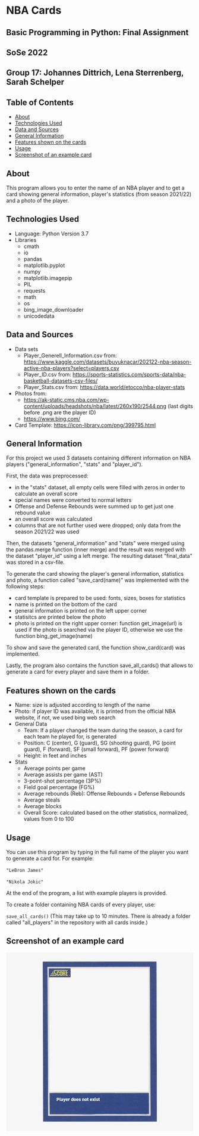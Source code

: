 # NBA Cards
Basic Programming in Python: Final Assignment
---
SoSe 2022
---
Group 17: Johannes Dittrich, Lena Sterrenberg, Sarah Schelper
---


## Table of Contents
* [About](#about)
* [Technologies Used](#technologies-used)
* [Data and Sources](#data-and-sources)
* [General Information](#general-information)
* [Features shown on the cards](#features-shown-on-the-cards)
* [Usage](#usage)
* [Screenshot of an example card](#screenshot-of-an-example-card)


## About
This program allows you to enter the name of an NBA player and to get a card showing general information, player's statistics (from season 2021/22) and a photo of the player.


## Technologies Used
* Language: Python Version 3.7
* Libraries
  * cmath
  * io
  * pandas
  * matplotlib.pyplot
  * numpy
  * matplotlib.imagepip
  * PIL
  * requests
  * math
  * os
  * bing_image_downloader
  * unicodedata


## Data and Sources
* Data sets
  * Player_Generell_Information.csv from: https://www.kaggle.com/datasets/buyuknacar/202122-nba-season-active-nba-players?select=players.csv
  * Player_ID.csv from: https://sports-statistics.com/sports-data/nba-basketball-datasets-csv-files/
  * Player_Stats.csv from: https://data.world/etocco/nba-player-stats
* Photos from:
  * https://ak-static.cms.nba.com/wp-content/uploads/headshots/nba/latest/260x190/2544.png (last digits before .png are the player ID)
  * https://www.bing.com/
* Card Template: https://icon-library.com/png/399795.html


## General Information
For this project we used 3 datasets containing different information on NBA players ("general_information", "stats" and "player_id").

First, the data was preprocessed:

* in the "stats" dataset, all empty cells were filled with zeros in order to calculate an overall score
* special names were converted to normal letters
* Offense and Defense Rebounds were summed up to get just one rebound value
* an overall score was calculated
* columns that are not further used were dropped; only data from the season 2021/22 was used

Then, the datasets "general_information" and "stats" were merged using the pandas.merge function (inner merge) and the result was merged with the dataset "player_id" using a left merge.
The resulting dataset "final_data" was stored in a csv-file.

To generate the card showing the player's general information, statistics and photo, a function called "save_card(name)" was implemented with the following steps:

* card template is prepared to be used: fonts, sizes, boxes for statistics
* name is printed on the bottom of the card
* general information is printed on the left upper corner
* statisitcs are printed below the photo
* photo is printed on the right upper corner: function get_image(url) is used if the photo is searched via the player ID, otherwise we use the function bing_get_image(name)

To show and save the generated card, the function show_card(card) was implemented.

Lastly, the program also contains the function save_all_cards() that allows to generate a card for every player and save them in a folder.

## Features shown on the cards
* Name: size is adjusted according to length of the name
* Photo: if player ID was available, it is printed from the official NBA website, if not, we used bing web search
* General Data
  * Team: If a player changed the team during the season, a card for each team he played for, is generated
  * Position: C (center), G (guard), SG (shooting guard), PG (point guard), F (forward), SF (small forward), PF (power forward)
  * Height: in feet and inches
* Stats
  * Average points per game
  * Average assists per game (AST)
  * 3-point-shot percentage (3P%)
  * Field goal percentage (FG%)
  * Average rebounds (Reb): Offense Rebounds + Defense Rebounds
  * Average steals
  * Average blocks
  * Overall Score: calculated based on the other statistics, normalized, values from 0 to 100


## Usage
You can use this program by typing in the full name of the player you want to generate a card for.
For example: 

`"LeBron James"`

`"Nikola Jokic"`

At the end of the program, a list with example players is provided.

To create a folder containing NBA cards of every player, use:

`save_all_cards()` (This may take up to 10 minutes. There is already a folder called "all_players" in the repository with all cards inside.)


## Screenshot of an example card
![Example Card](./result.png)